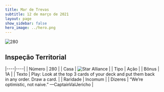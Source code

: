 ```yaml
---
title: Mar de Trevas
subtitle: 12 de março de 2021
layout: page
show_sidebar: false
hero_image: ../hero.png
---
```


![280](https://cdn.keyforgegame.com/media/card_front/pt/496_280_PF5WQ8HH3R7W_pt.png)

## Inspeção Territorial

|----|----|
| Número | 280 |
| Casa | ![Star Alliance](https://archonarcana.com/images/thumb/7/7d/Star_Alliance.png/22px-Star_Alliance.png "Aliança Estelar") |
| Tipo | Ação |
| Bônus | 1A |
| Texto | Play: Look at the top 3 cards of your deck and put them back in any order. Draw a card. |
| Raridade | Incomum |
| Dizeres | “We’re optimistic, not naive.” <softreturn>—Captain<nonbreak>Val<nonbreak>Jericho |
